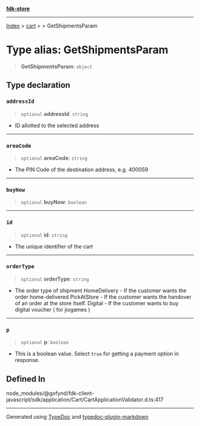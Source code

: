 [**fdk-store**](../../../README.md)
***

[Index](../../../API.md) > [cart](../../README.md) > [<internal>](../README.md) > GetShipmentsParam

# Type alias: GetShipmentsParam

> **GetShipmentsParam**: `object`

## Type declaration

### `addressId`

> `optional` **addressId**: `string`

- ID allotted to the selected address

***

### `areaCode`

> `optional` **areaCode**: `string`

- The PIN Code of the destination address, e.g. 400059

***

### `buyNow`

> `optional` **buyNow**: `boolean`

***

### `id`

> `optional` **id**: `string`

- The unique identifier of the cart

***

### `orderType`

> `optional` **orderType**: `string`

- The order type of shipment HomeDelivery - If
the customer wants the order home-delivered PickAtStore - If the customer
wants the handover of an order at the store itself. Digital - If the
customer wants to buy digital voucher ( for jiogames )

***

### `p`

> `optional` **p**: `boolean`

- This is a boolean value. Select `true` for getting
a payment option in response.

## Defined In

node\_modules/@gofynd/fdk-client-javascript/sdk/application/Cart/CartApplicationValidator.d.ts:417

***
Generated using [TypeDoc](https://typedoc.org/) and [typedoc-plugin-markdown](https://www.npmjs.com/package/typedoc-plugin-markdown)

